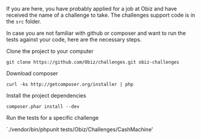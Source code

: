 If you are here, you have probably applied for a job at Obiz and have received the name of a challenge to take.
The challenges support code is in the `src` folder. 

In case you are not familiar with github or composer and want to run the tests against your code, here are the necessary steps.

Clone the project to your computer

`git clone https://github.com/Obiz/challenges.git obiz-challenges`

Download composer

`curl -ks http://getcomposer.org/installer | php`

Install the project dependencies

`composer.phar install --dev`

Run the tests for a specific challenge

`./vendor/bin/phpunit tests/Obiz/Challenges/CashMachine'
